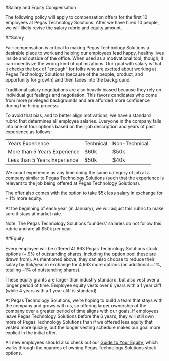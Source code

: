 #Salary and Equity Compensation

The following policy will apply to compensation offers for the first 10 employees at Pegas Technology Solutions. After we have hired 10 people, we will likely revise the salary rubric and equity amount.

##Salary

Fair compensation is critical to making Pegas Technology Solutions a desirable place to work and helping our employees lead happy, healthy lives inside and outside of the office. When used as a motivational tool, though, it can incentivize the wrong kind of optimizations. Our goal with salary is that it checks the box of "enough" for folks who are excited about working at Pegas Technology Solutions (because of the people, product, and opportunity for growth) and then fades into the background.

Traditional salary negotiations are also heavily biased because they rely on individual gut feelings and negotiation. This favors candidates who come from more privileged backgrounds and are afforded more confidence during the hiring process.

To avoid that bias, and to better align motivations, we have a standard rubric that determines all employee salaries. Everyone in the company falls into one of four options based on their job description and years of past experience as follows:

<table>
  <tr>
    <td>Years Experience</td>
    <td>Technical</td>
    <td>Non-Technical</td>
  </tr>
  <tr>
    <td>More than 5 Years Experience</td>
    <td>$60k</td>
    <td>$50k</td>
  </tr>
  <tr>
    <td>Less than 5 Years Experience</td>
    <td>$50k</td>
    <td>$40k</td>
  </tr>
</table>


We count experience as any time doing the same category of job at a company similar to Pegas Technology Solutions (such that the experience is relevant to the job being offered at Pegas Technology Solutions).

The offer also comes with the option to take $5k less salary in exchange for ~.1% more equity.

At the beginning of each year (in January), we will adjust this rubric to make sure it stays at market rate.

Note: The Pegas Technology Solutions founders' salaries do not follow this rubric and are all $50k per year.

##Equity

Every employee will be offered 41,963 Pegas Technology Solutions stock options (~.9% of outstanding shares, including the option pool these are drawn from). As mentioned above, they can also choose to reduce their salary by $5k/year in exchange for 4,663 more options (an additional ~.1%, totaling ~1% of outstanding shares).

These equity grants are larger than industry standard, but also vest over a longer period of time. Employee equity vests over 6 years with a 1 year cliff (while 4 years with a 1 year cliff is standard).

At Pegas Technology Solutions, we’re hoping to build a team that stays with the company and grows with us, so offering larger ownership of the company over a greater period of time aligns with our goals. If employees leave Pegas Technology Solutions before the 6 years, they will still own more of Pegas Technology Solutions than if we offered less equity that vested more quickly, but the longer vesting schedule makes our goal more explicit in the initial offer.

All new employees should also check out our [Guide to Your Equity](https://github.com/clef/handbook/blob/master/Hiring%20Documents/Guide%20to%20Your%20Equity.md), which walks through the nuances of owning Pegas Technology Solutions stock options.
